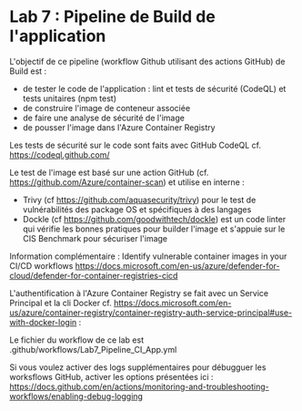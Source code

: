 # Lab 7 : Pipeline de Build de l'application 

L'objectif de ce pipeline (workflow Github utilisant des actions GitHub) de Build est :
- de tester le code de l'application : lint et tests de sécurité (CodeQL) et tests unitaires (npm test)
- de construire l'image de conteneur associée
- de faire une analyse de sécurité de l'image
- de pousser l'image dans l'Azure Container Registry

Les tests de sécurité sur le code sont faits avec GitHub CodeQL
cf. https://codeql.github.com/ 

Le test de l'image est basé sur une action GitHub (cf. https://github.com/Azure/container-scan) et utilise en interne :
- Trivy (cf https://github.com/aquasecurity/trivy) pour le test de vulnérabilités des package OS et spécifiques à des langages 
- Dockle (cf https://github.com/goodwithtech/dockle) est un code linter qui vérifie les bonnes pratiques pour builder l'image et s'appuie sur le CIS Benchmark pour sécuriser l'image

Information complémentaire : Identify vulnerable container images in your CI/CD workflows https://docs.microsoft.com/en-us/azure/defender-for-cloud/defender-for-container-registries-cicd

L'authentification à l'Azure Container Registry se fait avec un Service Principal et la cli Docker
cf. https://docs.microsoft.com/en-us/azure/container-registry/container-registry-auth-service-principal#use-with-docker-login :

Le fichier du workflow de ce lab est .github/workflows/Lab7_Pipeline_CI_App.yml

Si vous voulez activer des logs supplémentaires pour débugguer les worksflows GitHub, activer les options présentées ici : https://docs.github.com/en/actions/monitoring-and-troubleshooting-workflows/enabling-debug-logging 